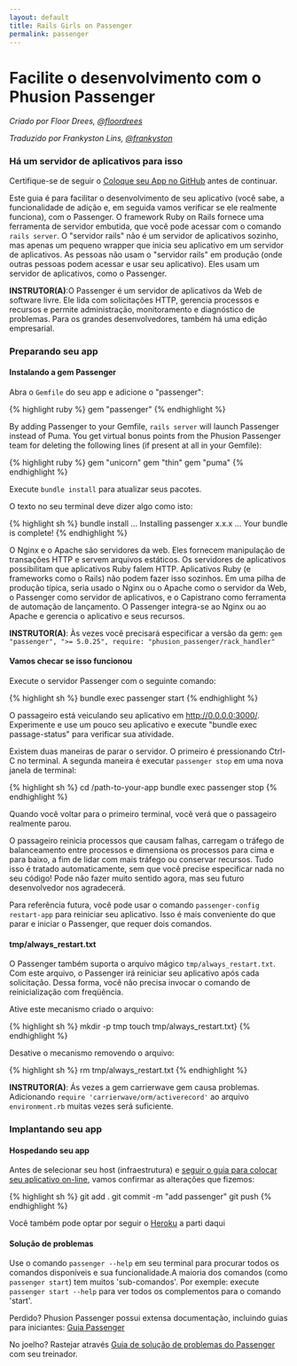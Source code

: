 ```yaml
---
layout: default
title: Rails Girls on Passenger
permalink: passenger
---
```


# Facilite o desenvolvimento com o Phusion Passenger

_Criado por Floor Drees, [@floordrees](https://twitter.com/floordrees)_

_Traduzido por Frankyston Lins, [@frankyston](https://twitter.com/frankyston)_

### Há um servidor de aplicativos para isso

Certifique-se de seguir o [Coloque seu App no GitHub][github-guide] antes de continuar.

Este guia é para facilitar o desenvolvimento de seu aplicativo (você sabe, a funcionalidade de adição e, em seguida vamos verificar se ele realmente funciona), com o Passenger. O framework Ruby on Rails fornece uma ferramenta de servidor embutida, que você pode acessar com o comando `rails server`. O "servidor rails" não é um servidor de aplicativos sozinho, mas apenas um pequeno wrapper que inicia seu aplicativo em um servidor de aplicativos. As pessoas não usam o "servidor rails" em produção (onde outras pessoas podem acessar e usar seu aplicativo). Eles usam um servidor de aplicativos, como o Passenger.

**INSTRUTOR(A)**:O Passenger é um servidor de aplicativos da Web de software livre. Ele lida com solicitações HTTP, gerencia processos e recursos e permite administração, monitoramento e diagnóstico de problemas. Para os grandes desenvolvedores, também há uma edição empresarial.

[github-guide]: http://guides.railsgirls.com/github

### Preparando seu app

#### Instalando a gem Passenger

Abra o `Gemfile` do seu app e adicione o "passenger":

{% highlight ruby %}
gem "passenger"
{% endhighlight %}

By adding Passenger to your Gemfile, `rails server` will launch Passenger instead of Puma.
You get virtual bonus points from the Phusion Passenger team for deleting the following lines (if present at all in your Gemfile):

{% highlight ruby %}
gem "unicorn"
gem "thin"
gem "puma"
{% endhighlight %}

Execute `bundle install` para atualizar seus pacotes.

O texto no seu terminal deve dizer algo como isto:

{% highlight sh %}
bundle install
...
Installing passenger x.x.x
...
Your bundle is complete!
{% endhighlight %}

O Nginx e o Apache são servidores da web. Eles fornecem manipulação de transações HTTP e servem arquivos estáticos. Os servidores de aplicativos possibilitam que aplicativos Ruby falem HTTP. Aplicativos Ruby (e frameworks como o Rails) não podem fazer isso sozinhos. Em uma pilha de produção típica, seria usado o Nginx ou o Apache como o servidor da Web, o Passenger como servidor de aplicativos, e o Capistrano como ferramenta de automação de lançamento. O Passenger integra-se ao Nginx ou ao Apache e gerencia o aplicativo e seus recursos.

**INSTRUTOR(A)**: Às vezes você precisará especificar a versão da gem: `gem "passenger", ">= 5.0.25", require: "phusion_passenger/rack_handler"`

#### Vamos checar se isso funcionou

Execute o servidor Passenger com o seguinte comando:

{% highlight sh %}
bundle exec passenger start
{% endhighlight %}

O passageiro está veiculando seu aplicativo em http://0.0.0.0:3000/.
Experimente e use um pouco seu aplicativo e execute "bundle exec passage-status" para verificar sua atividade.

Existem duas maneiras de parar o servidor. O primeiro é pressionando Ctrl-C no terminal. A segunda maneira é executar `passenger stop` em uma nova janela de terminal:

{% highlight sh %}
cd /path-to-your-app
bundle exec passenger stop
{% endhighlight %}

Quando você voltar para o primeiro terminal, você verá que o passageiro realmente parou.

O passageiro reinicia processos que causam falhas, carregam o tráfego de balanceamento entre processos e dimensiona os processos para cima e para baixo, a fim de lidar com mais tráfego ou conservar recursos. Tudo isso é tratado automaticamente, sem que você precise especificar nada no seu código! Pode não fazer muito sentido agora, mas seu futuro desenvolvedor nos agradecerá.

Para referência futura, você pode usar o comando `passenger-config restart-app` para reiniciar seu aplicativo. Isso é mais conveniente do que parar e iniciar o Passenger, que requer dois comandos.

#### tmp/always_restart.txt

O Passenger também suporta o arquivo mágico `tmp/always_restart.txt`. Com este arquivo, o Passenger irá reiniciar seu aplicativo após cada solicitação. Dessa forma, você não precisa invocar o comando de reinicialização com freqüência.

Ative este mecanismo criado o arquivo:

{% highlight sh %}
mkdir -p tmp
touch tmp/always_restart.txt}
{% endhighlight %}

Desative o mecanismo removendo o arquivo:

{% highlight sh %}
rm tmp/always_restart.txt
{% endhighlight %}

**INSTRUTOR(A)**: Ás vezes a gem carrierwave gem causa problemas. Adicionando `require 'carrierwave/orm/activerecord'` ao arquivo `environment.rb` muitas vezes será suficiente.

### Implantando seu app

#### Hospedando seu app

Antes de selecionar seu host (infraestrutura) e [seguir o guia para colocar seu aplicativo on-line][passenger-guide], vamos confirmar as alterações que fizemos:

{% highlight sh %}
git add .
git commit -m "add passenger"
git push
{% endhighlight %}

Você também pode optar por seguir o [Heroku][heroku-guide] a parti daqui

[passenger-guide]: https://www.phusionpassenger.com/library/walkthroughs/deploy/ruby/
[heroku-guide]: http://guides.railsgirls.com/heroku

#### Solução de problemas

Use o comando `passenger --help` em seu terminal para procurar todos os comandos disponíveis e sua funcionalidade.A maioria dos comandos (como `passenger start`) tem muitos 'sub-comandos'. Por exemple: execute `passenger start --help` para ver todos os complementos para o comando 'start'.

Perdido? Phusion Passenger possui extensa documentação, incluindo guias para iniciantes: [Guia Passenger][passenger-documentation]

No joelho? Rastejar através [Guia de solução de problemas do Passenger][troubleshooting-guide] com seu treinador.

[passenger-documentation]: https://www.phusionpassenger.com/library/
[troubleshooting-guide]: https://www.phusionpassenger.com/library/admin/nginx/troubleshooting/ruby/
